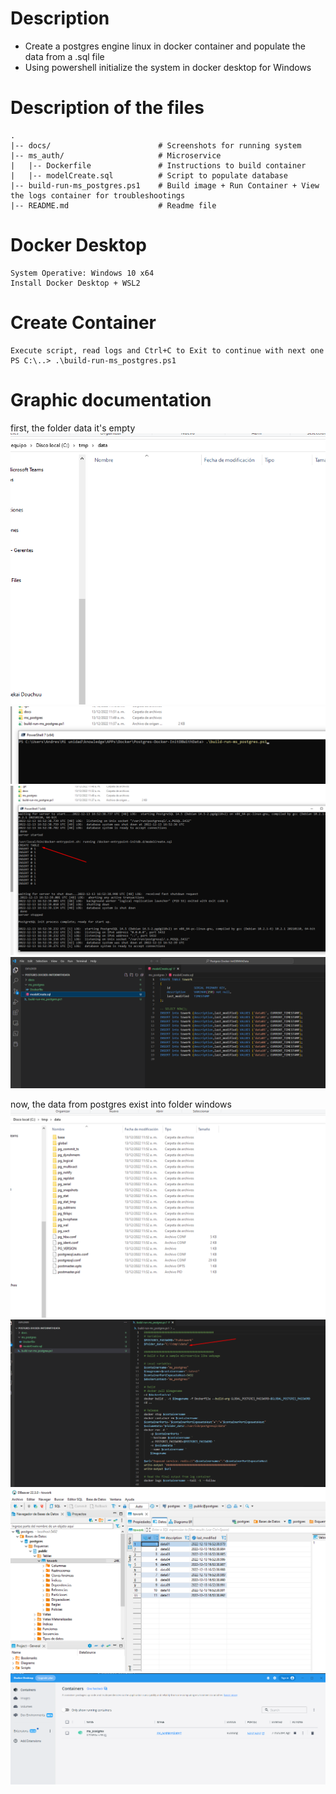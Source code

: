 # Description

- Create a postgres engine linux in docker container and populate the data from a .sql file
- Using powershell initialize the system in docker desktop for Windows

# Description of the files
    .
    |-- docs/                        # Screenshots for running system
    |-- ms_auth/                     # Microservice
    |   |-- Dockerfile               # Instructions to build container
    |   |-- modelCreate.sql          # Script to populate database
    |-- build-run-ms_postgres.ps1    # Build image + Run Container + View the logs container for troubleshootings
    |-- README.md                    # Readme file
    
# Docker Desktop

```console
System Operative: Windows 10 x64
Install Docker Desktop + WSL2
```
# Create Container
```console
Execute script, read logs and Ctrl+C to Exit to continue with next one
PS C:\..> .\build-run-ms_postgres.ps1
```

# Graphic documentation

first, the folder data it's empty
![Alt text](/docs/Screenshot_1.png?raw=true)
![Alt text](/docs/Screenshot_2.png?raw=true)
![Alt text](/docs/Screenshot_3.png?raw=true)
![Alt text](/docs/Screenshot_4.png?raw=true)

now, the data from postgres exist into folder windows
![Alt text](/docs/Screenshot_5.png?raw=true)
![Alt text](/docs/Screenshot_6.png?raw=true)
![Alt text](/docs/Screenshot_7.png?raw=true)
![Alt text](/docs/Screenshot_8.png?raw=true)
